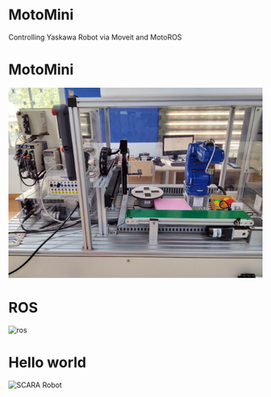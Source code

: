 # MotoMini
Controlling Yaskawa Robot via Moveit and MotoROS

# MotoMini

![MotoMini](resource/robot.jpg)

# ROS

![ros](resource/ros.jpg)

# Hello world 

![SCARA Robot](resource/hello_world.gif)

